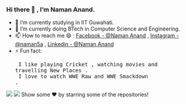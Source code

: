 ### Hi there 👋 , I’m Naman Anand.

- 🔭 I’m currently studying in IIT Guwahati.
- 🌱 I’m currently doing BTech in Computer Science and Engineering.
- 📫 How to reach me 😄 : [Facebook -  @Naman Anand](https://www.facebook.com/profile.php?id=100008493543339) , [Instagram - @naman5a](https://www.instagram.com/naman5a/?hl=en) , [Linkedin - @Naman Anand](https://www.linkedin.com/in/naman-anand-74a9a1202/)
- ⚡ Fun fact: <pre> I like playing Cricket , watching movies and travelling New Places .<br /> I love to watch WWE Raw and WWE Smackdown .
                </pre>
<img src="https://github-readme-stats.vercel.app/api?username=Naman-72&&show_icons=true&title_color=F4F704&icon_color=bb2acf&text_color=daf7dc&bg_color=151515">
<img src="https://github-readme-stats.vercel.app/api/top-langs/?username=Naman-72&layout=compact">
 <!---
 ––  👯 I’m looking to collaborate on ...
 - 😄 Pronouns: ...
- 🤔 I’m looking for help with ...
- 💬 Ask me about ...
<img src="https://github-readme-stats.vercel.app/api/top-langs/?username=Naman-72&langs_count=8">
-->
   Show some ❤️ by starring some of the repositories!

